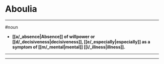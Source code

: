 # Aboulia
---
#noun
- **[[a/_absence|Absence]] of willpower or [[d/_decisiveness|decisiveness]], [[e/_especially|especially]] as a symptom of [[m/_mental|mental]] [[i/_illness|illness]].**
---
---
